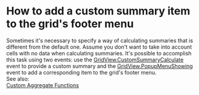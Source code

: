 # How to add a custom summary item to the grid's footer menu


<p>Sometimes it's necessary to specify a way of calculating summaries that is different from the default one. Assume you don't want to take into account cells with no data when calculating summaries. It's possible to accomplish this task using two events: use the <a href="http://documentation.devexpress.com/#WindowsForms/DevExpressXtraGridViewsGridGridView_CustomSummaryCalculatetopic"><u>GridView.CustomSummaryCalculate</u></a> event to provide a custom summary and the  <a href="http://documentation.devexpress.dev/#WindowsForms/DevExpressXtraGridViewsGridGridView_PopupMenuShowingtopic"><u>GridView.PopupMenuShowing</u></a><u> </u>event to add a corresponding item to the grid's footer menu.<br />
See also:<br />
<a href="http://documentation.devexpress.com/#WindowsForms/CustomDocument701"><u>Custom Aggregate Functions</u></a></p>

<br/>


